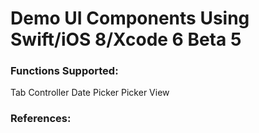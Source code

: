 Demo UI Components Using Swift/iOS 8/Xcode 6 Beta 5
======

### Functions Supported:
Tab Controller
Date Picker
Picker View


### References:
